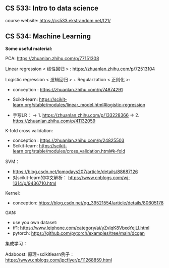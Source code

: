 ## CS 533: Intro to data science

course website: https://cs533.ekstrandom.net/f21/

## CS 534: Machine Learning

**Some useful material:**

PCA: https://zhuanlan.zhihu.com/p/77151308

Linear regression < 线性回归 > : https://zhuanlan.zhihu.com/p/72513104

Logistic regression < 逻辑回归 > + Regularzation < 正则化 >: 

- conception : https://zhuanlan.zhihu.com/p/74874291

- Scikit-learn: https://scikit-learn.org/stable/modules/linear_model.html#logistic-regression

- 手写LR： -> 1. https://zhuanlan.zhihu.com/p/133228366  -> 2. https://zhuanlan.zhihu.com/p/41132059


K-fold cross validation:
- conception : https://zhuanlan.zhihu.com/p/24825503
- Scikit-learn: https://scikit-learn.org/stable/modules/cross_validation.html#k-fold

SVM：
- https://blog.csdn.net/lomodays207/article/details/88687126
- 对scikit-learn的中文解析： https://www.cnblogs.com/wj-1314/p/9436710.html

Kernel: 

- conception: https://blog.csdn.net/qq_39521554/article/details/80605178

GAN:

- use you own dataset: 
- tf1: https://www.leiphone.com/category/ai/yZvIqK8VbxoYejLl.html
- pytorch: https://github.com/pytorch/examples/tree/main/dcgan

集成学习：

Adaboost: 
原理+scikitlearn例子：https://www.cnblogs.com/jpcflyer/p/11268859.html
